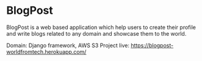 # BlogPost

BlogPost is a web based application which help users to create their profile and write blogs related to any domain and showcase them to the world.

Domain: Django framework, AWS S3
Project live: https://blogpost-worldfromtech.herokuapp.com/
